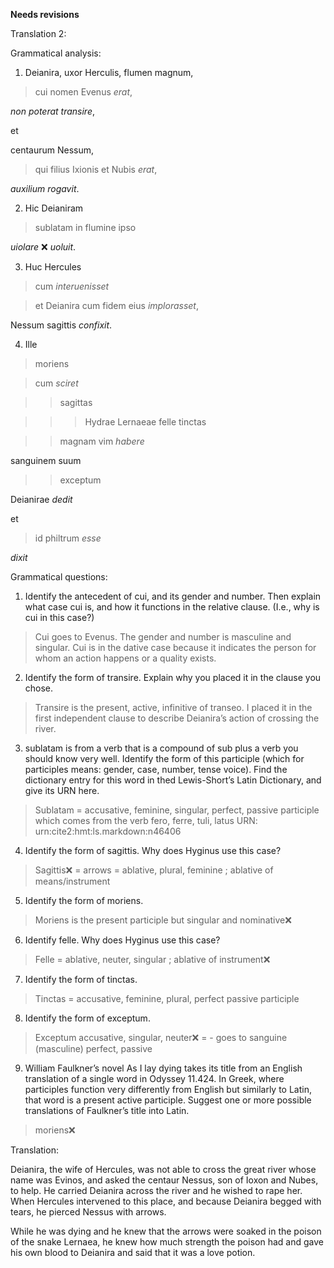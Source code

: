 **Needs revisions**

Translation 2:

Grammatical analysis:

1. Deianira, uxor Herculis, flumen magnum, 

>cui nomen Evenus *erat*, 

*non poterat transire*, 

et 

centaurum Nessum, 

>qui filius Ixionis et Nubis *erat*, 

*auxilium rogavit*.

2. Hic Deianiram 

>sublatam in flumine ipso 

*uiolare* ❌ *uoluit*.

3. Huc Hercules 

>cum *interuenisset* 

>et Deianira cum fidem eius *implorasset*, 

Nessum sagittis *confixit*.

4. Ille 

>moriens

>cum *sciret*

>>sagittas 

>>>Hydrae Lernaeae felle tinctas 

>>magnam vim *habere*

sanguinem suum 

>>exceptum 

Deianirae *dedit* 

et

>id philtrum *esse*

*dixit*

Grammatical questions:

1. Identify the antecedent of cui, and its gender and number. Then explain what case cui is, and how it functions in the relative clause. (I.e., why is cui in this case?)

>Cui goes to Evenus. The gender and number is masculine and singular. Cui is in the dative case because it indicates the person for whom an action happens or a quality exists.

2. Identify the form of transire. Explain why you placed it in the clause you chose.

>Transire is the present, active, infinitive of transeo. I placed it in the first independent clause to describe Deianira’s action of crossing the river.

3. sublatam is from a verb that is a compound of sub plus a verb you should know very well. Identify the form of this participle (which for participles means: gender, case, number, tense voice). Find the dictionary entry for this word in thed Lewis-Short’s Latin Dictionary, and give its URN here.

>Sublatam = accusative, feminine, singular, perfect, passive participle which comes from the verb fero, ferre, tuli, latus URN: urn:cite2:hmt:ls.markdown:n46406

4. Identify the form of sagittis. Why does Hyginus use this case?

>Sagittis❌ = arrows = ablative, plural, feminine ; ablative of means/instrument 

5. Identify the form of moriens.

>Moriens is the present participle but singular and nominative❌ 

6. Identify felle. Why does Hyginus use this case?

>Felle = ablative, neuter, singular ; ablative of instrument❌ 

7. Identify the form of tinctas.

>Tinctas = accusative, feminine, plural, perfect passive participle 

8. Identify the form of exceptum.

>Exceptum accusative, singular, neuter❌ = - goes to sanguine (masculine) perfect, passive 

9. William Faulkner’s novel As I lay dying takes its title from an English translation of a single word in Odyssey 11.424. In Greek, where participles function very differently from English but similarly to Latin, that word is a present active participle. Suggest one or more possible translations of Faulkner’s title into Latin.

>moriens❌
 

Translation:

Deianira, the wife of Hercules, was not able to cross the great river whose name was Evinos, and asked the centaur Nessus, son of Ioxon and Nubes, to help. He carried Deianira across the river and he wished to rape her. When Hercules intervened to this place, and because Deianira begged with tears, he pierced Nessus with arrows. 

While he was dying and he knew that the arrows were soaked in the poison of the snake Lernaea, he knew how much strength the poison had and gave his own blood to Deianira and said that it was a love potion.

